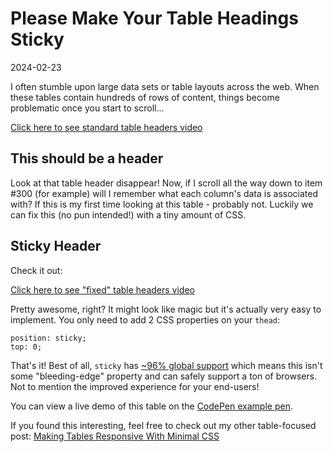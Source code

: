 # Please Make Your Table Headings Sticky

2024-02-23

I often stumble upon large data sets or table layouts across the web. When these tables contain hundreds of rows of content, things become problematic once you start to scroll...

[Click here to see standard table headers video](/public/videos/not-fixed-header-tables.mp4)

<h2>This should be a header</h2>

Look at that table header disappear! Now, if I scroll all the way down to item #300 (for example) will I remember what each column's data is associated with? If this is my first time looking at this table - probably not. Luckily we can fix this (no pun intended!) with a tiny amount of CSS.

## Sticky Header

Check it out:

[Click here to see "fixed" table headers video](/public/videos/fixed-header-tables.mp4)

Pretty awesome, right? It might look like magic but it's actually very easy to implement. You only need to add 2 CSS properties on your `thead`:

    position: sticky;
    top: 0;

That's it! Best of all, `sticky` has [~96% global support](https://caniuse.com/?search=sticky) which means this isn't some "bleeding-edge" property and can safely support a ton of browsers. Not to mention the improved experience for your end-users!

You can view a live demo of this table on the [CodePen example pen](https://codepen.io/bradleytaunt/pen/bGZyJBj).

If you found this interesting, feel free to check out my other table-focused post: [Making Tables Responsive With Minimal CSS](/posts/tables/)

